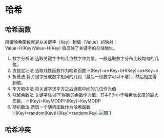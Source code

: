 # 哈希

## 哈希函数

所谓哈希函数就是从关键字（Key）到值（Value）的映射：
Value=H(Key)Value=H(Key)
值反映了关键字的存储地址。
1. 数字分析法
选取关键字中的几位数字作为值，一般选取数字分布比较均匀的几位。
2. 直接定址法
选取线性函数作为哈希函数
H(Key)=a∗Key+bH(Key)=a∗Key+b
3. 折叠法
将关键字分成数字相同的几段（最后一段数字可以不够），然后相加得到值。
4. 平方取中法
将关键字求平方之后选取中间的几位作为值
5. 除留余数法
关键字除以PP得到的余数作为值，其中P为小于哈希表长度的最大质数。
H(Key)=KeyMODPH(Key)=KeyMODP
6. 随机数法
选取一个随机函数作为哈希函数
H(Key)=random(Key)H(Key)=random(Key)
![图 1](../../images/973df1ed57e3419d4381c2e0f029bd11a8fb2847cf0686f0c8f0906782aceeb0.png)  

## 哈希冲突

